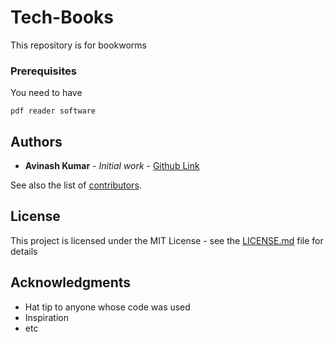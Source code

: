 # Tech-Books
This repository is for bookworms


### Prerequisites

You need to have

```
pdf reader software
```


## Authors

* **Avinash Kumar** - *Initial work* - [Github Link](https://github.com/achilleslinux)

See also the list of [contributors](https://github.com/your/project/contributors).

## License

This project is licensed under the MIT License - see the [LICENSE.md](LICENSE.md) file for details

## Acknowledgments

* Hat tip to anyone whose code was used
* Inspiration
* etc


